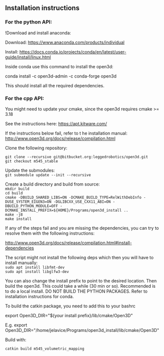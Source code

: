 
## Installation instructions


### For the python API:

!Download and install anaconda:

Download:
https://www.anaconda.com/products/individual

Install: 
https://docs.conda.io/projects/conda/en/latest/user-guide/install/linux.html


Inside conda use this command to install the open3d:

conda install -c open3d-admin -c conda-forge open3d

This should install all the required dependencies.


### For the cpp API:

You might need to update your cmake, since the open3d requires cmake >= 3.18

See the instructions here:
https://apt.kitware.com/

If the instructions below fail, refer to t he installation manual:
http://www.open3d.org/docs/release/compilation.html

Clone the following repository:  

`git clone --recursive git@bitbucket.org:leggedrobotics/open3d.git`  
`git checkout m545_stable`

Update the submodules:  
`git submodule update --init --recursive`

Create a build directory and build from source:   
`mkdir build`  
`cd build`   
`cmake -DBUILD_SHARED_LIBS=ON -DCMAKE_BUILD_TYPE=RelWithDebInfo -DUSE_SYSTEM_EIGEN3=ON -DGLIBCXX_USE_CXX11_ABI=ON -DBUILD_PYTHON_MODULE=OFF -DCMAKE_INSTALL_PREFIX=${HOME}/Programs/open3d_install ..`   
`make -j8`   
`make install`   

If any of the steps fail and you are missing the dependencies, you can try to resolve them with the following instructions:  

http://www.open3d.org/docs/release/compilation.html#install-dependencies  

The script might not install the following deps which then you will have to install manually:  
`sudo apt install libfmt-dev`  
`sudo apt install libglfw3-dev`  

You can also change the install prefix to point to the desired location.
Then build the open3d. This could take a while (30 min or so).
Recommended is to do a local install.
DO NOT BUILD THE PYTHON PACKAGES. Refer to installation instructions for conda.

 
To build the catkin package, you need to add this to your bashrc

export Open3D_DIR="${your install prefix}/lib/cmake/Open3D"

E.g. 
export Open3D_DIR="/home/jelavice/Programs/open3d_install/lib/cmake/Open3D"

Build with:

`catkin build m545_volumetric_mapping`
